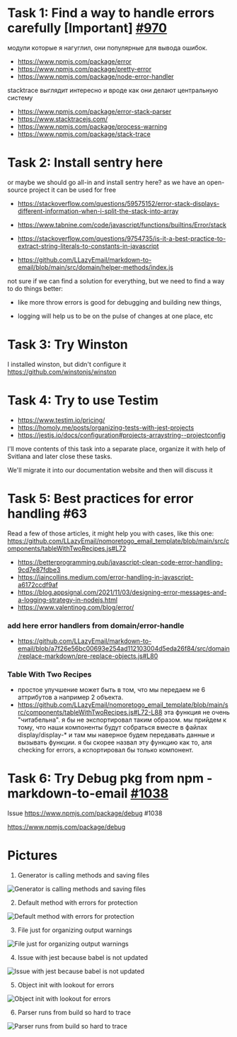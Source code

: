 # Task 1: Find a way to handle errors carefully [Important] [#970](https://github.com/LLazyEmail/markdown-to-email/issues/970)

модули которые я нагуглил, они популярные для вывода ошибок.

- https://www.npmjs.com/package/error
- https://www.npmjs.com/package/pretty-error
- https://www.npmjs.com/package/node-error-handler

stacktrace выглядит интересно и вроде как они делают центральную систему

- https://www.npmjs.com/package/error-stack-parser
- https://www.stacktracejs.com/
- https://www.npmjs.com/package/process-warning
- https://www.npmjs.com/package/stack-trace

# Task 2: Install sentry here

or maybe we should go all-in and install sentry here? as we have an open-source project it can be used for free

- https://stackoverflow.com/questions/59575152/error-stack-displays-different-information-when-i-split-the-stack-into-array

- https://www.tabnine.com/code/javascript/functions/builtins/Error/stack

- https://stackoverflow.com/questions/9754735/is-it-a-best-practice-to-extract-string-literals-to-constants-in-javascript

- https://github.com/LLazyEmail/markdown-to-email/blob/main/src/domain/helper-methods/index.js

not sure if we can find a solution for everything, but we need to find a way to do things better:

- like more throw errors is good for debugging and building new things,

- logging will help us to be on the pulse of changes at one place, etc

# Task 3: Try Winston 

I installed winston, but didn't configure it https://github.com/winstonjs/winston

# Task 4: Try to use Testim

- https://www.testim.io/pricing/
- https://homoly.me/posts/organizing-tests-with-jest-projects
- https://jestjs.io/docs/configuration#projects-arraystring--projectconfig

I'll move contents of this task into a separate place, organize it with help of Svitlana and later close these tasks.

We'll migrate it into our documentation website and then will discuss it

# Task 5: Best practices for error handling #63

Read a few of those articles, it might help you with cases, like this one: https://github.com/LLazyEmail/nomoretogo_email_template/blob/main/src/components/tableWithTwoRecipes.js#L72

- https://betterprogramming.pub/javascript-clean-code-error-handling-9cd7e87fdbe3
- https://iaincollins.medium.com/error-handling-in-javascript-a6172ccdf9af
- https://blog.appsignal.com/2021/11/03/designing-error-messages-and-a-logging-strategy-in-nodejs.html
- https://www.valentinog.com/blog/error/

### add here error handlers from domain/error-handle
- https://github.com/LLazyEmail/markdown-to-email/blob/a7f26e56bc00693e254ad112103004d5eda26f84/src/domain/replace-markdown/pre-replace-objects.js#L80

### Table With Two Recipes

- простое улучшение может быть в том, что мы передаем не 6 аттрибутов а например 2 объекта.
- https://github.com/LLazyEmail/nomoretogo_email_template/blob/main/src/components/tableWithTwoRecipes.js#L72-L88
эта функция не очень "читабельна". я бы не экспортировал таким образом.
мы прийдем к тому, что наши компоненты будут собраться вместе в файлах display/display-* и там мы наверное будем передавать данные и вызывать функции.
я бы скорее назвал эту функцию как то, аля checking for errors, а кспортировал бы только компонент.

# Task 6: Try Debug pkg from npm - markdown-to-email [#1038](https://www.npmjs.com/package/debug)

Issue https://www.npmjs.com/package/debug #1038

https://www.npmjs.com/package/debug

# Pictures

1. Generator is calling methods and saving files 

![Generator is calling methods and saving files](https://github.com/LLazyEmail/awesome-email-marketing/blob/main/images%20folder/MindMap1.png "Generator is calling methods and saving files")

2. Default method with errors for protection

![Default method with errors for protection](https://github.com/LLazyEmail/awesome-email-marketing/blob/main/images%20folder/default-method-with-errors-for-protection.png "Default method with errors for protection")

3. File just for organizing output warnings

![File just for organizing output warnings](https://github.com/LLazyEmail/awesome-email-marketing/blob/main/images%20folder/file-just-for-organizing-output-warnings.png "File just for organizing output warnings")

4. Issue with jest because babel is not updated

![Issue with jest because babel is not updated](https://github.com/LLazyEmail/awesome-email-marketing/blob/main/images%20folder/issue-with-jest-because-babel-is-not-updated.png "Issue with jest because babel is not updated")

5. Object init with lookout for errors

![Object init with lookout for errors](https://github.com/LLazyEmail/awesome-email-marketing/blob/main/images%20folder/object-init-with-lookout-for-errors.png "Object init with lookout for errors")

6. Parser runs from build so hard to trace

![Parser runs from build so hard to trace](https://github.com/LLazyEmail/awesome-email-marketing/blob/main/images%20folder/parser-runs-from-build-so-hard-to-trace.png "Parser runs from build so hard to trace")
